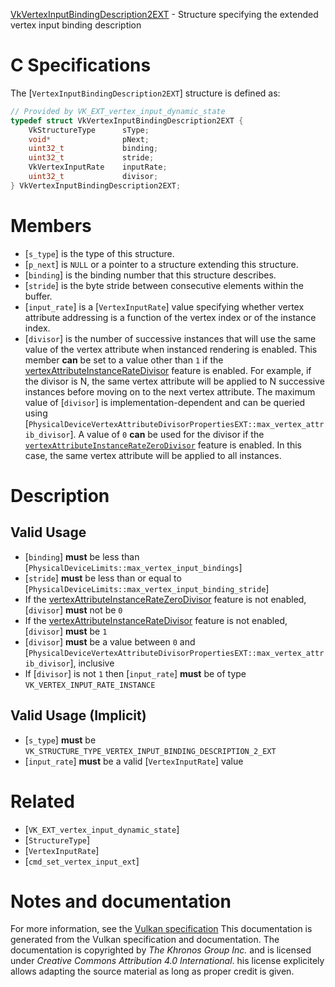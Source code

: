 [VkVertexInputBindingDescription2EXT](https://www.khronos.org/registry/vulkan/specs/1.3-extensions/man/html/VkVertexInputBindingDescription2EXT.html) - Structure specifying the extended vertex input binding description

# C Specifications
The [`VertexInputBindingDescription2EXT`] structure is defined as:
```c
// Provided by VK_EXT_vertex_input_dynamic_state
typedef struct VkVertexInputBindingDescription2EXT {
    VkStructureType      sType;
    void*                pNext;
    uint32_t             binding;
    uint32_t             stride;
    VkVertexInputRate    inputRate;
    uint32_t             divisor;
} VkVertexInputBindingDescription2EXT;
```

# Members
- [`s_type`] is the type of this structure.
- [`p_next`] is `NULL` or a pointer to a structure extending this structure.
- [`binding`] is the binding number that this structure describes.
- [`stride`] is the byte stride between consecutive elements within the buffer.
- [`input_rate`] is a [`VertexInputRate`] value specifying whether vertex attribute addressing is a function of the vertex index or of the instance index.
- [`divisor`] is the number of successive instances that will use the same value of the vertex attribute when instanced rendering is enabled. This member  **can**  be set to a value other than `1` if the [vertexAttributeInstanceRateDivisor](https://www.khronos.org/registry/vulkan/specs/1.3-extensions/html/vkspec.html#features-vertexAttributeInstanceRateDivisor) feature is enabled. For example, if the divisor is N, the same vertex attribute will be applied to N successive instances before moving on to the next vertex attribute. The maximum value of [`divisor`] is implementation-dependent and can be queried using [`PhysicalDeviceVertexAttributeDivisorPropertiesEXT::max_vertex_attrib_divisor`]. A value of `0` **can**  be used for the divisor if the [`vertexAttributeInstanceRateZeroDivisor`](https://www.khronos.org/registry/vulkan/specs/1.3-extensions/html/vkspec.html#features-vertexAttributeInstanceRateZeroDivisor) feature is enabled. In this case, the same vertex attribute will be applied to all instances.

# Description
## Valid Usage
-  [`binding`] **must**  be less than [`PhysicalDeviceLimits::max_vertex_input_bindings`]
-  [`stride`] **must**  be less than or equal to [`PhysicalDeviceLimits::max_vertex_input_binding_stride`]
-    If the [vertexAttributeInstanceRateZeroDivisor](https://www.khronos.org/registry/vulkan/specs/1.3-extensions/html/vkspec.html#features-vertexAttributeInstanceRateZeroDivisor) feature is not enabled, [`divisor`] **must**  not be `0`
-    If the [vertexAttributeInstanceRateDivisor](https://www.khronos.org/registry/vulkan/specs/1.3-extensions/html/vkspec.html#features-vertexAttributeInstanceRateDivisor) feature is not enabled, [`divisor`] **must**  be `1`
-  [`divisor`] **must**  be a value between `0` and [`PhysicalDeviceVertexAttributeDivisorPropertiesEXT::max_vertex_attrib_divisor`], inclusive
-    If [`divisor`] is not `1` then [`input_rate`] **must**  be of type `VK_VERTEX_INPUT_RATE_INSTANCE`

## Valid Usage (Implicit)
-  [`s_type`] **must**  be `VK_STRUCTURE_TYPE_VERTEX_INPUT_BINDING_DESCRIPTION_2_EXT`
-  [`input_rate`] **must**  be a valid [`VertexInputRate`] value

# Related
- [`VK_EXT_vertex_input_dynamic_state`]
- [`StructureType`]
- [`VertexInputRate`]
- [`cmd_set_vertex_input_ext`]

# Notes and documentation
For more information, see the [Vulkan specification](https://www.khronos.org/registry/vulkan/specs/1.3-extensions/html/vkspec.html)
This documentation is generated from the Vulkan specification and documentation.
The documentation is copyrighted by *The Khronos Group Inc.* and is licensed under *Creative Commons Attribution 4.0 International*.
his license explicitely allows adapting the source material as long as proper credit is given.
        